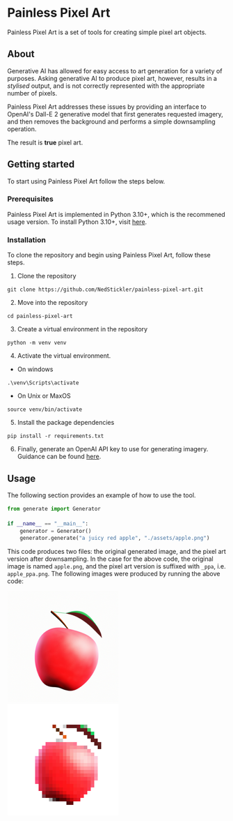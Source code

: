 # Painless Pixel Art
Painless Pixel Art is a set of tools for creating simple pixel art objects.

## About
Generative AI has allowed for easy access to art generation for a variety of purposes. Asking generative AI to produce pixel art, however, results in a *stylised* output, and is not correctly represented with the appropriate number of pixels.

Painless Pixel Art addresses these issues by providing an interface to OpenAI's Dall-E 2 generative model that first generates requested imagery, and then removes the background and performs a simple downsampling operation.

The result is **true** pixel art.

## Getting started
To start using Painless Pixel Art follow the steps below.

### Prerequisites
Painless Pixel Art is implemented in Python 3.10+, which is the recommened usage version. To install Python 3.10+, visit [here](https://www.python.org/downloads/).

### Installation
To clone the repository and begin using Painless Pixel Art, follow these steps.
1. Clone the repository
```
git clone https://github.com/NedStickler/painless-pixel-art.git
```
2. Move into the repository
```
cd painless-pixel-art
```
3. Create a virtual environment in the repository
```
python -m venv venv
```
4. Activate the virtual environment. 
- On windows
```
.\venv\Scripts\activate
```
- On Unix or MaxOS
```
source venv/bin/activate
```
5. Install the package dependencies
```
pip install -r requirements.txt
```
6. Finally, generate an OpenAI API key to use for generating imagery. Guidance can be found [here](https://platform.openai.com/organization/api-keys).

## Usage
The following section provides an example of how to use the tool.
```python
from generate import Generator

if __name__ == "__main__":
    generator = Generator()
    generator.generate("a juicy red apple", "./assets/apple.png")
```

This code produces two files: the original generated image, and the pixel art version after downsampling. In the case for the above code, the original image is named `apple.png`, and the pixel art version is suffixed with `_ppa`, i.e. `apple_ppa.png`. The following images were produced by running the above code:

<img src="./assets/apple.png" alt="Original image" width="256"> 
<img src="./assets/apple_ppa_large.png" alt="Original image" width="256">
